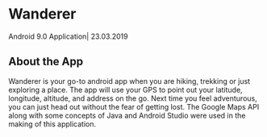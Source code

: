 # Wanderer
Android 9.0 Application| 23.03.2019

## About the App
Wanderer is your go-to android app when you are hiking, trekking or just exploring a place. The app will use your GPS to point out your latitude, longitude, altitude, and address on the go. Next time you feel adventurous, you can just head out without the fear of getting lost. The Google Maps API along with some concepts of Java and Android Studio were used in the making of this application.
